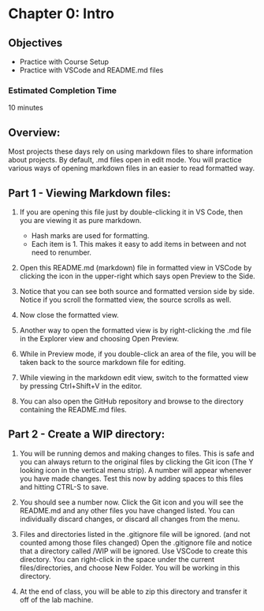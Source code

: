 # Chapter 0: Intro
## Objectives
* Practice with Course Setup
* Practice with VSCode and README.md files

### Estimated Completion Time 
10 minutes

## Overview:
Most projects these days rely on using markdown files to share information about projects. By default, .md files open in edit mode. You will practice various ways of opening markdown files in an easier to read formatted way. 

## Part 1 - Viewing Markdown files:
1. If you are opening this file just by double-clicking it in VS Code, then you are viewing it as pure markdown.
    * Hash marks are used for formatting.
    * Each item is 1. This makes it easy to add items in between and not need to renumber.

1. Open this README.md (markdown) file in formatted view in VSCode by clicking the icon in the upper-right which says open Preview to the Side.   

1. Notice that you can see both source and formatted version side by side. Notice if you scroll the formatted view, the source scrolls as well. 

1. Now close the formatted view.

1. Another way to open the formatted view is by right-clicking the .md file in the Explorer view and choosing Open Preview. 

 1. While in Preview mode, if you double-click an area of the file, you will be taken back to the source markdown file for editing. 

1. While viewing in the markdown edit view, switch to the formatted view by pressing Ctrl+Shift+V in the editor. 

1. You can also open the GitHub repository and browse to the directory containing the README.md files.

## Part 2 - Create a WIP directory:

1. You will be running demos and making changes to files. This is safe and you can always return to the original files by clicking the Git icon (The Y looking icon in the vertical menu strip). A number will appear whenever you have made changes.
Test this now by adding spaces to this files and hitting CTRL-S to save.   

1. You should see a number now. Click the Git icon and you will see the README.md and any other files you have changed listed. You can individually discard changes, or discard all changes from the menu.

1. Files and directories listed in the .gitignore file will be ignored. (and not counted among those files changed) Open the .gitignore file and notice that a directory called /WIP will be ignored. Use VSCode to create this directory. You can right-click in the space under the current files/directories, and choose New Folder.    You will be working in this directory. 

1. At the end of class, you will be able to zip this directory and transfer it off of the lab machine.


